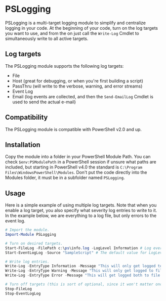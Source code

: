 # PSLogging
PSLogging is a multi-target logging module to simplify and centralize logging in your code. At the beginning of your code, turn on the log targets you want to use, and from the on just call the `Write-Log` Cmdlet to simultaneously write to all active targets.

## Log targets
The PSLogging module supports the following log targets:

- File
- Host (great for debugging, or when you're first building a script)
- PassThru (will write to the verbose, warning, and error streams)
- Event Log
- Email (log events are collected, and then the `Send-EmailLog` Cmdlet is used to send the actual e-mail)

## Compatibility
The PSLogging module is compatible with PowerShell v2.0 and up.

## Installation
Copy the module into a folder in your PowerShell Module Path. You can check `$env:PSModulePath` in a PowerShell session if unsure what paths are included, but starting in PowerShell v4.0 the standard is `C:\Program Files\WindowsPowerShell\Modules`. Don't put the code directly into the Modules folder, it must be in a subfolder named `PSLogging`.

## Usage
Here is a simple example of using multiple log targets. Note that when you enable a log target, you also specify what severity log entries to write to it. In the example below, we are everything to a log file, but only errors to the event log.

```powershell
# Import the module.
Import-Module PSLogging

# Turn on desired targets.
Start-FileLog -FilePath c:\ps\info.log -LogLevel Information # Log everything.
Start-EventLogLog -Source "SampleScript" # The default value for LogLevel is "Error".

# Write log entries.
Write-Log -EntryType Information -Message "This will only get logged to file."
Write-Log -EntryType Warning -Message "This will only get logged to file."
Write-Log -EntryType Error -Message "This will get logged both to file and to the Event Log."

# Turn off targets (this is sort of optional, since it won't matter once the script exits).
Stop-FileLog
Stop-EventLogLog
```
